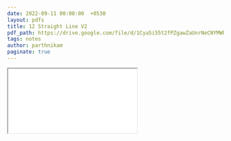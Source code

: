 ```yaml
---
date: 2022-09-11 00:00:00  +0530
layout: pdfs
title: 12 Straight Line V2
pdf_path: https://drive.google.com/file/d/1Cya5i55t2fPZgawZaUnrNeCNYMWbD1Jr/preview?usp=sharing
tags: notes
author: parthnikam
paginate: true
---
```


<iframe class="embed-pdf" src="{{ page.pdf_path }}#toolbar=0" seamless="seamless" scrolling="no" style="overflow:hidden"></iframe>
